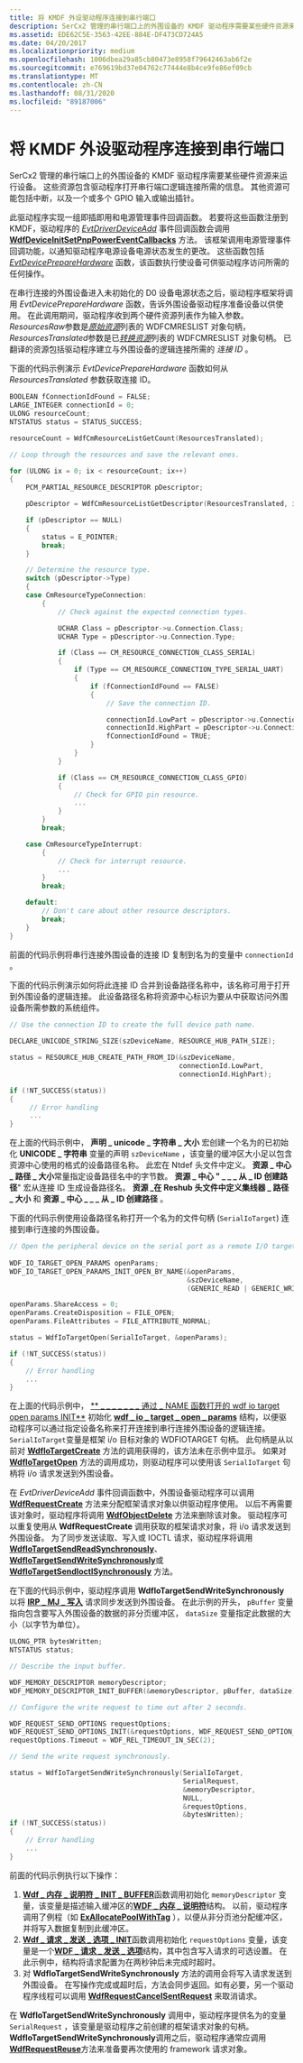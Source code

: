 ```yaml
---
title: 将 KMDF 外设驱动程序连接到串行端口
description: SerCx2 管理的串行端口上的外围设备的 KMDF 驱动程序需要某些硬件资源来运行设备。 这些资源包含驱动程序打开串行端口逻辑连接所需的信息。
ms.assetid: EDE62C5E-3563-42EE-884E-DF473CD724A5
ms.date: 04/20/2017
ms.localizationpriority: medium
ms.openlocfilehash: 1006dbea29a85cb80473e8958f79642463ab6f2e
ms.sourcegitcommit: e769619bd37e04762c77444e8b4ce9fe86ef09cb
ms.translationtype: MT
ms.contentlocale: zh-CN
ms.lasthandoff: 08/31/2020
ms.locfileid: "89187006"
---
```

# <a name="connecting-a-kmdf-peripheral-driver-to-a-serial-port"></a>将 KMDF 外设驱动程序连接到串行端口


SerCx2 管理的串行端口上的外围设备的 KMDF 驱动程序需要某些硬件资源来运行设备。 这些资源包含驱动程序打开串行端口逻辑连接所需的信息。 其他资源可能包括中断，以及一个或多个 GPIO 输入或输出插针。

此驱动程序实现一组即插即用和电源管理事件回调函数。 若要将这些函数注册到 KMDF，驱动程序的 [*EvtDriverDeviceAdd*](/windows-hardware/drivers/ddi/wdfdriver/nc-wdfdriver-evt_wdf_driver_device_add) 事件回调函数会调用 [**WdfDeviceInitSetPnpPowerEventCallbacks**](/windows-hardware/drivers/ddi/wdfdevice/nf-wdfdevice-wdfdeviceinitsetpnppowereventcallbacks) 方法。 该框架调用电源管理事件回调功能，以通知驱动程序电源设备电源状态发生的更改。 这些函数包括 [*EvtDevicePrepareHardware*](/windows-hardware/drivers/ddi/wdfdevice/nc-wdfdevice-evt_wdf_device_prepare_hardware) 函数，该函数执行使设备可供驱动程序访问所需的任何操作。

在串行连接的外围设备进入未初始化的 D0 设备电源状态之后，驱动程序框架将调用 *EvtDevicePrepareHardware* 函数，告诉外围设备驱动程序准备设备以供使用。 在此调用期间，驱动程序收到两个硬件资源列表作为输入参数。 *ResourcesRaw*参数是[*原始资源*](../wdf/raw-and-translated-resources.md)列表的 WDFCMRESLIST 对象句柄， *ResourcesTranslated*参数是已[*转换资源*](../wdf/raw-and-translated-resources.md)列表的 WDFCMRESLIST 对象句柄。 已翻译的资源包括驱动程序建立与外围设备的逻辑连接所需的 *连接 ID* 。

下面的代码示例演示 *EvtDevicePrepareHardware* 函数如何从 *ResourcesTranslated* 参数获取连接 ID。

```cpp
BOOLEAN fConnectionIdFound = FALSE;
LARGE_INTEGER connectionId = 0;
ULONG resourceCount;
NTSTATUS status = STATUS_SUCCESS;

resourceCount = WdfCmResourceListGetCount(ResourcesTranslated);

// Loop through the resources and save the relevant ones.

for (ULONG ix = 0; ix < resourceCount; ix++)
{
    PCM_PARTIAL_RESOURCE_DESCRIPTOR pDescriptor;

    pDescriptor = WdfCmResourceListGetDescriptor(ResourcesTranslated, ix);

    if (pDescriptor == NULL)
    {
        status = E_POINTER;
        break;
    }

    // Determine the resource type.
    switch (pDescriptor->Type)
    {
    case CmResourceTypeConnection:
        {
            // Check against the expected connection types.

            UCHAR Class = pDescriptor->u.Connection.Class;
            UCHAR Type = pDescriptor->u.Connection.Type;

            if (Class == CM_RESOURCE_CONNECTION_CLASS_SERIAL)
            {
                if (Type == CM_RESOURCE_CONNECTION_TYPE_SERIAL_UART)
                {
                    if (fConnectionIdFound == FALSE)
                    {
                        // Save the connection ID.

                        connectionId.LowPart = pDescriptor->u.Connection.IdLowPart;
                        connectionId.HighPart = pDescriptor->u.Connection.IdHighPart;
                        fConnectionIdFound = TRUE;
                    }
                }
            }

            if (Class == CM_RESOURCE_CONNECTION_CLASS_GPIO)
            {
                // Check for GPIO pin resource.
                ...
            }
        }
        break;

    case CmResourceTypeInterrupt:
        {
            // Check for interrupt resource.
            ...
        }
        break;

    default:
        // Don't care about other resource descriptors.
        break;
    }
}
```

前面的代码示例将串行连接外围设备的连接 ID 复制到名为的变量中 `connectionId` 。

下面的代码示例演示如何将此连接 ID 合并到设备路径名称中，该名称可用于打开到外围设备的逻辑连接。 此设备路径名称将资源中心标识为要从中获取访问外围设备所需参数的系统组件。

```cpp
// Use the connection ID to create the full device path name.
 
DECLARE_UNICODE_STRING_SIZE(szDeviceName, RESOURCE_HUB_PATH_SIZE);

status = RESOURCE_HUB_CREATE_PATH_FROM_ID(&szDeviceName,
                                          connectionId.LowPart,
                                          connectionId.HighPart);

if (!NT_SUCCESS(status))
{
     // Error handling
     ...
}
```

在上面的代码示例中， **声明 \_ unicode \_ 字符串 \_ 大小** 宏创建一个名为的已初始化 **UNICODE \_ 字符串** 变量的声明 `szDeviceName` ，该变量的缓冲区大小足以包含资源中心使用的格式的设备路径名称。 此宏在 Ntdef 头文件中定义。 **资源 \_ 中心 \_ 路径 \_ 大小**常量指定设备路径名中的字节数。 **资源 \_ 中心 " \_ \_ \_ 从 \_ ID 创建路径**" 宏从连接 ID 生成设备路径名。 **资源 \_在 Reshub 头文件中定义集线器 \_ 路径 \_ 大小** 和 **资源 \_ 中心 \_ \_ \_ 从 \_ ID 创建路径** 。

下面的代码示例使用设备路径名称打开一个名为的文件句柄 (`SerialIoTarget`) 连接到串行连接的外围设备。

```cpp
// Open the peripheral device on the serial port as a remote I/O target.
 
WDF_IO_TARGET_OPEN_PARAMS openParams;
WDF_IO_TARGET_OPEN_PARAMS_INIT_OPEN_BY_NAME(&openParams,
                                            &szDeviceName,
                                            (GENERIC_READ | GENERIC_WRITE));

openParams.ShareAccess = 0;
openParams.CreateDisposition = FILE_OPEN;
openParams.FileAttributes = FILE_ATTRIBUTE_NORMAL;

status = WdfIoTargetOpen(SerialIoTarget, &openParams);

if (!NT_SUCCESS(status))
{
    // Error handling
    ...
}
```

在上面的代码示例中， [** \_ \_ \_ \_ \_ \_ \_ 通过 \_ NAME 函数打开的 wdf io target open params INIT**](/windows-hardware/drivers/ddi/wdfiotarget/nf-wdfiotarget-wdf_io_target_open_params_init_open_by_name) 初始化 [**wdf \_ io \_ target \_ open \_ params**](/windows-hardware/drivers/ddi/wdfiotarget/ns-wdfiotarget-_wdf_io_target_open_params) 结构，以便驱动程序可以通过指定设备名称来打开连接到串行连接外围设备的逻辑连接。 `SerialIoTarget`变量是框架 i/o 目标对象的 WDFIOTARGET 句柄。 此句柄是从以前对 [**WdfIoTargetCreate**](/windows-hardware/drivers/ddi/wdfiotarget/nf-wdfiotarget-wdfiotargetcreate) 方法的调用获得的，该方法未在示例中显示。 如果对 [**WdfIoTargetOpen**](/windows-hardware/drivers/ddi/wdfiotarget/nf-wdfiotarget-wdfiotargetopen) 方法的调用成功，则驱动程序可以使用该 `SerialIoTarget` 句柄将 i/o 请求发送到外围设备。

在 *EvtDriverDeviceAdd* 事件回调函数中，外围设备驱动程序可以调用 [**WdfRequestCreate**](/windows-hardware/drivers/ddi/wdfrequest/nf-wdfrequest-wdfrequestcreate) 方法来分配框架请求对象以供驱动程序使用。 以后不再需要该对象时，驱动程序将调用 [**WdfObjectDelete**](/windows-hardware/drivers/ddi/wdfobject/nf-wdfobject-wdfobjectdelete) 方法来删除该对象。 驱动程序可以重复使用从 **WdfRequestCreate** 调用获取的框架请求对象，将 i/o 请求发送到外围设备。 为了同步发送读取、写入或 IOCTL 请求，驱动程序将调用 [**WdfIoTargetSendReadSynchronously**](/windows-hardware/drivers/ddi/wdfiotarget/nf-wdfiotarget-wdfiotargetsendreadsynchronously)、 [**WdfIoTargetSendWriteSynchronously**](/windows-hardware/drivers/ddi/wdfiotarget/nf-wdfiotarget-wdfiotargetsendwritesynchronously)或 [**WdfIoTargetSendIoctlSynchronously**](/windows-hardware/drivers/ddi/wdfiotarget/nf-wdfiotarget-wdfiotargetsendioctlsynchronously) 方法。

在下面的代码示例中，驱动程序调用 **WdfIoTargetSendWriteSynchronously** 以将 [**IRP \_ MJ \_ 写入**](../kernel/irp-mj-write.md) 请求同步发送到外围设备。 在此示例的开头， `pBuffer` 变量指向包含要写入外围设备的数据的非分页缓冲区， `dataSize` 变量指定此数据的大小（以字节为单位）。

```cpp
ULONG_PTR bytesWritten;
NTSTATUS status;

// Describe the input buffer.

WDF_MEMORY_DESCRIPTOR memoryDescriptor;
WDF_MEMORY_DESCRIPTOR_INIT_BUFFER(&memoryDescriptor, pBuffer, dataSize);

// Configure the write request to time out after 2 seconds.

WDF_REQUEST_SEND_OPTIONS requestOptions;
WDF_REQUEST_SEND_OPTIONS_INIT(&requestOptions, WDF_REQUEST_SEND_OPTION_TIMEOUT);
requestOptions.Timeout = WDF_REL_TIMEOUT_IN_SEC(2);

// Send the write request synchronously.

status = WdfIoTargetSendWriteSynchronously(SerialIoTarget,
                                           SerialRequest,
                                           &memoryDescriptor,
                                           NULL,
                                           &requestOptions,
                                           &bytesWritten);
if (!NT_SUCCESS(status))
{
    // Error handling
    ...
}
```

前面的代码示例执行以下操作：

1.  [**Wdf \_ 内存 \_ 说明符 \_ INIT \_ BUFFER**](/windows-hardware/drivers/ddi/wdfmemory/nf-wdfmemory-wdf_memory_descriptor_init_buffer)函数调用初始化 `memoryDescriptor` 变量，该变量是描述输入缓冲区的[**WDF \_ 内存 \_ 说明符**](/windows-hardware/drivers/ddi/wdfmemory/ns-wdfmemory-_wdf_memory_descriptor)结构。 以前，驱动程序调用了例程（如 [**ExAllocatePoolWithTag**](/windows-hardware/drivers/ddi/wdm/nf-wdm-exallocatepoolwithtag) ），以便从非分页池分配缓冲区，并将写入数据复制到此缓冲区。
2.  [**Wdf \_ 请求 \_ 发送 \_ 选项 \_ INIT**](/windows-hardware/drivers/ddi/wdfrequest/nf-wdfrequest-wdf_request_send_options_init)函数调用初始化 `requestOptions` 变量，该变量是一个[**WDF \_ 请求 \_ 发送 \_ 选项**](/windows-hardware/drivers/ddi/wdfrequest/ns-wdfrequest-_wdf_request_send_options)结构，其中包含写入请求的可选设置。 在此示例中，结构将请求配置为在两秒钟后未完成时超时。
3.  对 **WdfIoTargetSendWriteSynchronously** 方法的调用会将写入请求发送到外围设备。 在写操作完成或超时后，方法会同步返回。如有必要，另一个驱动程序线程可以调用 [**WdfRequestCancelSentRequest**](/windows-hardware/drivers/ddi/wdfrequest/nf-wdfrequest-wdfrequestcancelsentrequest) 来取消请求。

在 **WdfIoTargetSendWriteSynchronously** 调用中，驱动程序提供名为的变量 `SerialRequest` ，该变量是驱动程序之前创建的框架请求对象的句柄。 **WdfIoTargetSendWriteSynchronously**调用之后，驱动程序通常应调用[**WdfRequestReuse**](/windows-hardware/drivers/ddi/wdfrequest/nf-wdfrequest-wdfrequestreuse)方法来准备要再次使用的 framework 请求对象。

 

